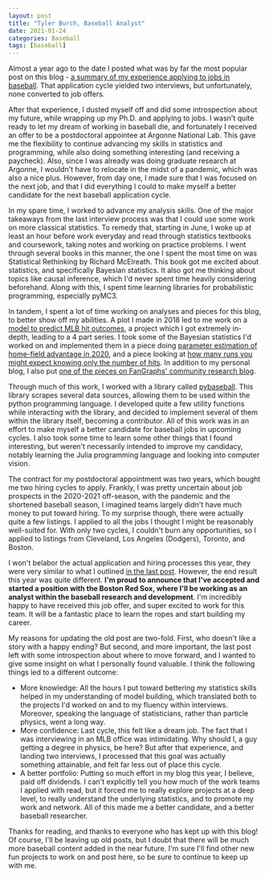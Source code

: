 ```yaml
---
layout: post
title: "Tyler Burch, Baseball Analyst"
date: 2021-01-24
categories: Baseball
tags: [baseball]
---
```


Almost a year ago to the date I posted what was by far the most popular post on this blog - [a summary of my experience applying to jobs in baseball](http://tylerjamesburch.com/blog/baseball/interview-experience). That application cycle yielded two interviews, but unfortunately, none converted to job offers. 

After that experience, I dusted myself off and did some introspection about my future, while wrapping up my Ph.D. and applying to jobs. I wasn't quite ready to let my dream of working in baseball die, and fortunately I received an offer to be a postdoctoral appointee at Argonne National Lab. This gave me the flexibility to continue advancing my skills in statistics and programming, while also doing something interesting (and receiving a paycheck). Also, since I was already was doing graduate research at Argonne, I wouldn't have to relocate in the midst of a pandemic, which was also a nice plus. However, from day one, I made sure that I was focused on the next job, and that I did everything I could to make myself a better candidate for the next baseball application cycle.

In my spare time, I worked to advance my analysis skills. One of the major takeaways from the last interview process was that I could use some work on more classical statistics. To remedy that, starting in June, I woke up at least an hour before work everyday and read through statistics textbooks and coursework, taking notes and working on practice problems. I went through several books in this manner, the one I spent the most time on was Statistical Rethinking by Richard McElreath. This book got me excited about statistics, and specifically Bayesian statistics. It also got me thinking about topics like causal inference, which I'd never spent time heavily considering beforehand. Along with this, I spent time learning libraries for probabilistic programming, especially pyMC3.

In tandem, I spent a lot of time working on analyses and pieces for this blog, to better show off my abilities. A plot I made in 2018 led to me work on a [model to predict MLB hit outcomes](http://tylerjamesburch.com/blog/baseball/hit-classifier-1), a project which I got extremely in-depth, leading to a 4 part series. I took some of the Bayesian statistics I'd worked on and implemented them in a piece doing [parameter estimation of home-field advantage in 2020](http://tylerjamesburch.com/blog/baseball/homefield-2020), and a piece looking at [how many runs you might expect knowing only the number of hits](http://tylerjamesburch.com/blog/baseball/runs-expectation). In addition to my personal blog, I also put [one of the pieces on FanGraphs' community research blog](https://community.fangraphs.com/classifying-mlb-hit-outcomes/).

Through much of this work, I worked with a library called [pybaseball](https://github.com/jldbc/pybaseball). This library scrapes several data sources, allowing them to be used within the python programming language. I developed quite a few utility functions while interacting with the library, and decided to implement several of them within the library itself, becoming a contributor. All of this work was in an effort to make myself a better candidate for baseball jobs in upcoming cycles. I also took some time to learn some other things that I found interesting, but weren't necessarily intended to improve my candidacy, notably learning the Julia programming language and looking into computer vision.

The contract for my postdoctoral appointment was two years, which bought me two hiring cycles to apply. Frankly, I was pretty uncertain about job prospects in the 2020-2021 off-season, with the pandemic and the shortened baseball season, I imagined teams largely didn't have much money to put toward hiring. To my surprise though, there were actually quite a few listings. I applied to all the jobs I thought I might be reasonably well-suited for. With only two cycles, I couldn't burn any opportunities, so I applied to listings from Cleveland, Los Angeles (Dodgers), Toronto, and Boston.

I won't belabor the actual application and hiring processes this year, they were very similar to what I outlined [in the last post](http://tylerjamesburch.com/blog/baseball/interview-experience). However, the end result this year was quite different. **I'm proud to announce that I've accepted and started a position with the Boston Red Sox, where I'll be working as an analyst within the baseball research and development**. I'm incredibly happy to have received this job offer, and super excited to work for this team. It will be a fantastic place to learn the ropes and start building my career.

My reasons for updating the old post are two-fold. First, who doesn't like a story with a happy ending? But second, and more important, the last post left with some introspection about where to move forward, and I wanted to give some insight on what I personally found valuable. I think the following things led to a different outcome:

- More knowledge: All the hours I put toward bettering my statistics skills helped in my understanding of model building, which translated both to the projects I'd worked on and to my fluency within interviews. Moreover, speaking the language of statisticians, rather than particle physics, went a long way.
- More confidence: Last cycle, this felt like a dream job. The fact that I was interviewing in an MLB office was intimidating. Why should I, a guy getting a degree in physics, be here? But after that experience, and landing two interviews, I processed that this goal was actually something attainable, and felt far less out of place this cycle.
- A better portfolio: Putting so much effort in my blog this year, I believe, paid off dividends. I can't explicitly tell you how much of the work teams I applied with read, but it forced me to really explore projects at a deep level, to really understand the underlying statistics, and to promote my work and network. All of this made me a better candidate, and a better baseball researcher.

Thanks for reading, and thanks to everyone who has kept up with this blog! Of course, I'll be leaving up old posts, but I doubt that there will be much more baseball content added in the near future. I'm sure I'll find other new fun projects to work on and post here, so be sure to continue to keep up with me.